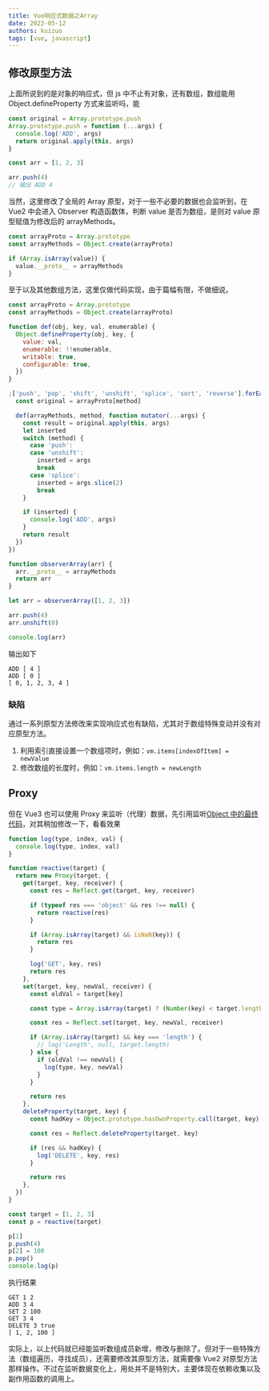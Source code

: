 ```yaml
---
title: Vue响应式数据之Array
date: 2022-05-12
authors: kuizuo
tags: [vue, javascript]
---
```


<!-- truncate -->

## 修改原型方法

上面所说到的是对象的响应式，但 js 中不止有对象，还有数组，数组能用 Object.defineProperty 方式来监听吗，能

```javascript
const original = Array.prototype.push
Array.prototype.push = function (...args) {
  console.log('ADD', args)
  return original.apply(this, args)
}

const arr = [1, 2, 3]

arr.push(4)
// 输出 ADD 4
```

当然，这里修改了全局的 Array 原型，对于一些不必要的数据也会监听到，在 Vue2 中会进入 Observer 构造函数体，判断 value 是否为数组，是则对 value 原型赋值为修改后的 arrayMethods。

```javascript
const arrayProto = Array.prototype
const arrayMethods = Object.create(arrayProto)

if (Array.isArray(value)) {
  value.__proto__ = arrayMethods
}
```

至于以及其他数组方法，这里仅做代码实现，由于篇幅有限，不做细说。

```javascript
const arrayProto = Array.prototype
const arrayMethods = Object.create(arrayProto)

function def(obj, key, val, enumerable) {
  Object.defineProperty(obj, key, {
    value: val,
    enumerable: !!enumerable,
    writable: true,
    configurable: true,
  })
}

;['push', 'pop', 'shift', 'unshift', 'splice', 'sort', 'reverse'].forEach(function (method) {
  const original = arrayProto[method]

  def(arrayMethods, method, function mutator(...args) {
    const result = original.apply(this, args)
    let inserted
    switch (method) {
      case 'push':
      case 'unshift':
        inserted = args
        break
      case 'splice':
        inserted = args.slice(2)
        break
    }

    if (inserted) {
      console.log('ADD', args)
    }
    return result
  })
})

function observerArray(arr) {
  arr.__proto__ = arrayMethods
  return arr
}

let arr = observerArray([1, 2, 3])

arr.push(4)
arr.unshift(0)

console.log(arr)
```

输出如下

```
ADD [ 4 ]
ADD [ 0 ]
[ 0, 1, 2, 3, 4 ]
```

### 缺陷

通过一系列原型方法修改来实现响应式也有缺陷，尤其对于数组特殊变动并没有对应原型方法。

1. 利用索引直接设置一个数组项时，例如：`vm.items[indexOfItem] = newValue`
2. 修改数组的长度时，例如：`vm.items.length = newLength`

## Proxy

但在 Vue3 也可以使用 Proxy 来监听（代理）数据，先引用监听[Object 中的最终代码](./Vue响应式数据之Object#最终代码)，对其稍加修改一下，看看效果

```javascript
function log(type, index, val) {
  console.log(type, index, val)
}

function reactive(target) {
  return new Proxy(target, {
    get(target, key, receiver) {
      const res = Reflect.get(target, key, receiver)

      if (typeof res === 'object' && res !== null) {
        return reactive(res)
      }

      if (Array.isArray(target) && isNaN(key)) {
        return res
      }

      log('GET', key, res)
      return res
    },
    set(target, key, newVal, receiver) {
      const oldVal = target[key]

      const type = Array.isArray(target) ? (Number(key) < target.length ? 'SET' : 'ADD') : Object.prototype.hasOwnProperty.call(target, key) ? 'SET' : 'ADD'

      const res = Reflect.set(target, key, newVal, receiver)

      if (Array.isArray(target) && key === 'length') {
        // log('Length', null, target.length)
      } else {
        if (oldVal !== newVal) {
          log(type, key, newVal)
        }
      }

      return res
    },
    deleteProperty(target, key) {
      const hadKey = Object.prototype.hasOwnProperty.call(target, key)

      const res = Reflect.deleteProperty(target, key)

      if (res && hadKey) {
        log('DELETE', key, res)
      }

      return res
    },
  })
}

const target = [1, 2, 3]
const p = reactive(target)

p[1]
p.push(4)
p[2] = 100
p.pop()
console.log(p)
```

执行结果

```
GET 1 2
ADD 3 4
SET 2 100
GET 3 4
DELETE 3 true
[ 1, 2, 100 ]
```

实际上，以上代码就已经能监听数组成员新增，修改与删除了。但对于一些特殊方法（数组遍历，寻找成员），还需要修改其原型方法，就需要像 Vue2 对原型方法那样操作。不过在监听数据变化上，用处并不是特别大，主要体现在依赖收集以及副作用函数的调用上。
